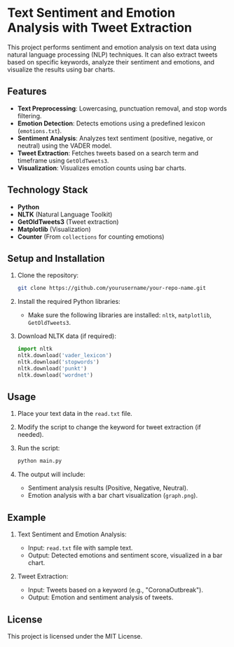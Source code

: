 # Text Sentiment and Emotion Analysis with Tweet Extraction

This project performs sentiment and emotion analysis on text data using natural language processing (NLP) techniques. It can also extract tweets based on specific keywords, analyze their sentiment and emotions, and visualize the results using bar charts.

## Features
- **Text Preprocessing**: Lowercasing, punctuation removal, and stop words filtering.
- **Emotion Detection**: Detects emotions using a predefined lexicon (`emotions.txt`).
- **Sentiment Analysis**: Analyzes text sentiment (positive, negative, or neutral) using the VADER model.
- **Tweet Extraction**: Fetches tweets based on a search term and timeframe using `GetOldTweets3`.
- **Visualization**: Visualizes emotion counts using bar charts.

## Technology Stack
- **Python**
- **NLTK** (Natural Language Toolkit)
- **GetOldTweets3** (Tweet extraction)
- **Matplotlib** (Visualization)
- **Counter** (From `collections` for counting emotions)


## Setup and Installation
1. Clone the repository:
    ```bash
    git clone https://github.com/yourusername/your-repo-name.git
    ```
2. Install the required Python libraries:
   * Make sure the following libraries are installed: `nltk`, `matplotlib`, `GetOldTweets3`.
   
3. Download NLTK data (if required):
    ```python
    import nltk
    nltk.download('vader_lexicon')
    nltk.download('stopwords')
    nltk.download('punkt')
    nltk.download('wordnet')
    ```

## Usage
1. Place your text data in the `read.txt` file.
2. Modify the script to change the keyword for tweet extraction (if needed).
3. Run the script:
    ```bash
    python main.py
    ```

4. The output will include:
   - Sentiment analysis results (Positive, Negative, Neutral).
   - Emotion analysis with a bar chart visualization (`graph.png`).

## Example
1. Text Sentiment and Emotion Analysis:
   - Input: `read.txt` file with sample text.
   - Output: Detected emotions and sentiment score, visualized in a bar chart.

2. Tweet Extraction:
   - Input: Tweets based on a keyword (e.g., "CoronaOutbreak").
   - Output: Emotion and sentiment analysis of tweets.

## License
This project is licensed under the MIT License.

